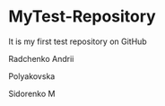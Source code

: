 # MyTest-Repository

It is my first test repository on GitHub

Radchenko Andrii

Polyakovska

Sidorenko M